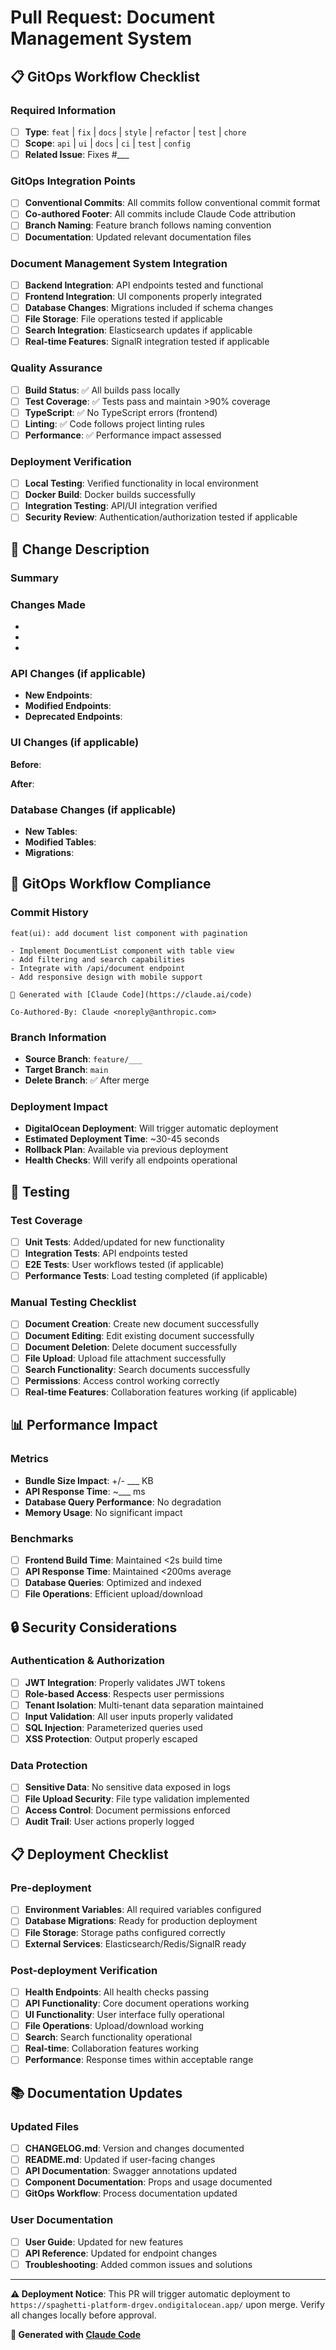 # Pull Request: Document Management System

## 📋 GitOps Workflow Checklist

### Required Information
- [ ] **Type**: `feat` | `fix` | `docs` | `style` | `refactor` | `test` | `chore`
- [ ] **Scope**: `api` | `ui` | `docs` | `ci` | `test` | `config`
- [ ] **Related Issue**: Fixes #___

### GitOps Integration Points
- [ ] **Conventional Commits**: All commits follow conventional commit format
- [ ] **Co-authored Footer**: All commits include Claude Code attribution
- [ ] **Branch Naming**: Feature branch follows naming convention
- [ ] **Documentation**: Updated relevant documentation files

### Document Management System Integration
- [ ] **Backend Integration**: API endpoints tested and functional
- [ ] **Frontend Integration**: UI components properly integrated
- [ ] **Database Changes**: Migrations included if schema changes
- [ ] **File Storage**: File operations tested if applicable
- [ ] **Search Integration**: Elasticsearch updates if applicable
- [ ] **Real-time Features**: SignalR integration tested if applicable

### Quality Assurance
- [ ] **Build Status**: ✅ All builds pass locally
- [ ] **Test Coverage**: ✅ Tests pass and maintain >90% coverage
- [ ] **TypeScript**: ✅ No TypeScript errors (frontend)
- [ ] **Linting**: ✅ Code follows project linting rules
- [ ] **Performance**: ✅ Performance impact assessed

### Deployment Verification
- [ ] **Local Testing**: Verified functionality in local environment
- [ ] **Docker Build**: Docker builds successfully
- [ ] **Integration Testing**: API/UI integration verified
- [ ] **Security Review**: Authentication/authorization tested if applicable

## 📝 Change Description

### Summary
<!-- Brief description of what this PR accomplishes -->

### Changes Made
<!-- List of specific changes made -->
- 
- 
- 

### API Changes (if applicable)
<!-- Document any API endpoint changes -->
- **New Endpoints**: 
- **Modified Endpoints**: 
- **Deprecated Endpoints**: 

### UI Changes (if applicable)
<!-- Include screenshots for UI changes -->
**Before**:
<!-- Screenshot or description of previous state -->

**After**:
<!-- Screenshot or description of new state -->

### Database Changes (if applicable)
<!-- Document any schema changes -->
- **New Tables**: 
- **Modified Tables**: 
- **Migrations**: 

## 🔄 GitOps Workflow Compliance

### Commit History
```
feat(ui): add document list component with pagination

- Implement DocumentList component with table view
- Add filtering and search capabilities  
- Integrate with /api/document endpoint
- Add responsive design with mobile support

🤖 Generated with [Claude Code](https://claude.ai/code)

Co-Authored-By: Claude <noreply@anthropic.com>
```

### Branch Information
- **Source Branch**: `feature/___`
- **Target Branch**: `main`
- **Delete Branch**: ✅ After merge

### Deployment Impact
- **DigitalOcean Deployment**: Will trigger automatic deployment
- **Estimated Deployment Time**: ~30-45 seconds
- **Rollback Plan**: Available via previous deployment
- **Health Checks**: Will verify all endpoints operational

## 🧪 Testing

### Test Coverage
- [ ] **Unit Tests**: Added/updated for new functionality
- [ ] **Integration Tests**: API endpoints tested
- [ ] **E2E Tests**: User workflows tested (if applicable)
- [ ] **Performance Tests**: Load testing completed (if applicable)

### Manual Testing Checklist
- [ ] **Document Creation**: Create new document successfully
- [ ] **Document Editing**: Edit existing document successfully  
- [ ] **Document Deletion**: Delete document successfully
- [ ] **File Upload**: Upload file attachment successfully
- [ ] **Search Functionality**: Search documents successfully
- [ ] **Permissions**: Access control working correctly
- [ ] **Real-time Features**: Collaboration features working (if applicable)

## 📊 Performance Impact

### Metrics
- **Bundle Size Impact**: +/- ___ KB
- **API Response Time**: ~___ ms
- **Database Query Performance**: No degradation
- **Memory Usage**: No significant impact

### Benchmarks
- [ ] **Frontend Build Time**: Maintained <2s build time
- [ ] **API Response Time**: Maintained <200ms average
- [ ] **Database Queries**: Optimized and indexed
- [ ] **File Operations**: Efficient upload/download

## 🔒 Security Considerations

### Authentication & Authorization
- [ ] **JWT Integration**: Properly validates JWT tokens
- [ ] **Role-based Access**: Respects user permissions
- [ ] **Tenant Isolation**: Multi-tenant data separation maintained
- [ ] **Input Validation**: All user inputs properly validated
- [ ] **SQL Injection**: Parameterized queries used
- [ ] **XSS Protection**: Output properly escaped

### Data Protection
- [ ] **Sensitive Data**: No sensitive data exposed in logs
- [ ] **File Upload Security**: File type validation implemented
- [ ] **Access Control**: Document permissions enforced
- [ ] **Audit Trail**: User actions properly logged

## 📋 Deployment Checklist

### Pre-deployment
- [ ] **Environment Variables**: All required variables configured
- [ ] **Database Migrations**: Ready for production deployment
- [ ] **File Storage**: Storage paths configured correctly
- [ ] **External Services**: Elasticsearch/Redis/SignalR ready

### Post-deployment Verification
- [ ] **Health Endpoints**: All health checks passing
- [ ] **API Functionality**: Core document operations working
- [ ] **UI Functionality**: User interface fully operational
- [ ] **File Operations**: Upload/download working
- [ ] **Search**: Search functionality operational
- [ ] **Real-time**: Collaboration features working
- [ ] **Performance**: Response times within acceptable range

## 📚 Documentation Updates

### Updated Files
- [ ] **CHANGELOG.md**: Version and changes documented
- [ ] **README.md**: Updated if user-facing changes
- [ ] **API Documentation**: Swagger annotations updated
- [ ] **Component Documentation**: Props and usage documented
- [ ] **GitOps Workflow**: Process documentation updated

### User Documentation
- [ ] **User Guide**: Updated for new features
- [ ] **API Reference**: Updated for endpoint changes
- [ ] **Troubleshooting**: Added common issues and solutions

---

**⚠️ Deployment Notice**: This PR will trigger automatic deployment to `https://spaghetti-platform-drgev.ondigitalocean.app/` upon merge. Verify all changes locally before approval.

**🤖 Generated with [Claude Code](https://claude.ai/code)**